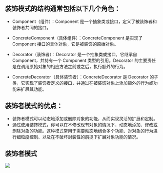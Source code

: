 ## 装饰模式的结构通常包括以下几个角色：

+ Component（组件）：Component 是一个抽象类或接口，定义了被装饰者和装饰者共同的接口。

+ ConcreteComponent（具体组件）：ConcreteComponent 是实现了 Component 接口的具体对象，它是被装饰的原始对象。

+ Decorator（装饰者）：Decorator 是一个抽象类或接口，它继承自 Component，并持有一个 Component 类型的引用。Decorator 的主要责任是在调用原始对象的相应方法之前或之后，执行额外的行为。

+ ConcreteDecorator（具体装饰者）：ConcreteDecorator 是 Decorator 的子类，它实现了装饰者定义的接口，并通过在被装饰对象上添加额外的行为或功能来扩展其功能。

## 装饰者模式的优点：
+ 装饰者模式可以动态地添加或删除对象的功能，从而实现灵活的扩展和定制。
+ 通过使用装饰模式，你可以在不修改现有对象的情况下，动态地添加、修改或删除对象的功能。这种模式常用于需要动态地组合多个功能、对对象的行为进行细粒度控制、以及在不破坏封装性的前提下扩展对象功能的情况。

## 装饰者模式

![](https://img-blog.csdnimg.cn/20190610235715849.png?x-oss-process=image/watermark,type_ZmFuZ3poZW5naGVpdGk,shadow_10,text_aHR0cHM6Ly9ibG9nLmNzZG4ubmV0L3dlc3Ricm9va2xpdQ==,size_16,color_FFFFFF,t_70)